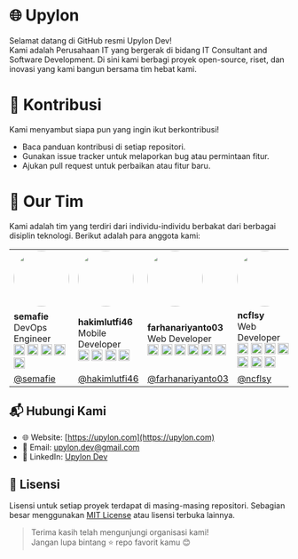 # 🌐 Upylon

Selamat datang di GitHub resmi Upylon Dev!  
Kami adalah Perusahaan IT yang bergerak di bidang IT Consultant and Software Development. Di sini kami berbagi proyek open-source, riset, dan inovasi yang kami bangun bersama tim hebat kami.

# 🤝 Kontribusi

Kami menyambut siapa pun yang ingin ikut berkontribusi!

- Baca panduan kontribusi di setiap repositori.
- Gunakan issue tracker untuk melaporkan bug atau permintaan fitur.
- Ajukan pull request untuk perbaikan atau fitur baru.

# 👥 Our Tim

Kami adalah tim yang terdiri dari individu-individu berbakat dari berbagai disiplin teknologi. Berikut adalah para anggota kami:

| | | | | |
|--|--|--|--|--|
| <img src="https://github.com/semafie.png" width="100" height="100" style="border-radius: 50%" /> | <img src="https://github.com/hakimlutfi46.png" width="100" height="100" style="border-radius: 50%" /> | <img src="https://github.com/farhanariyanto03.png" width="100" height="100" style="border-radius: 50%" /> | <img src="https://github.com/ncflsy.png" width="100" height="100" style="border-radius: 50%" /> | <img src="https://github.com/adzazarif.png" width="100" height="100" style="border-radius: 50%" /> |
| **semafie** <br> DevOps Engineer <br> <img src="https://cdn.simpleicons.org/docker/2496ED" height="20" /> <img src="https://www.docker.com/wp-content/uploads/2022/03/Moby-logo.png" height="20" /> <img src="https://cdn.simpleicons.org/jenkins/D24939" height="20" /> <img src="https://cdn.simpleicons.org/githubactions/2088FF" height="20" /> <img src="https://cdn.simpleicons.org/kubernetes/326CE5" height="20" /> | **hakimlutfi46** <br> Mobile Developer <br> <img src="https://upload.wikimedia.org/wikipedia/commons/7/7e/Dart-logo.png" height="20" /> <img src="https://cdn.simpleicons.org/flutter/02569B" height="20" /> <img src="https://cdn.simpleicons.org/firebase/FFCA28" height="20" /> <img src="https://cdn.simpleicons.org/postman/FF6C37" height="20" /> | **farhanariyanto03** <br> Web Developer <br> <img src="https://upload.wikimedia.org/wikipedia/commons/2/27/PHP-logo.svg" height="20" /> <img src="https://upload.wikimedia.org/wikipedia/commons/6/6a/JavaScript-logo.png" height="20" /> <img src="https://cdn.simpleicons.org/react/61DAFB" height="20" /> <img src="https://cdn.simpleicons.org/laravel/FF2D20" height="20" /> <img src="https://cdn.simpleicons.org/mysql/4479A1" height="20" /> <img src="https://cdn.simpleicons.org/tailwindcss/06B6D4" height="20" /> | **ncflsy** <br> Web Developer <br> <img src="https://upload.wikimedia.org/wikipedia/commons/2/27/PHP-logo.svg" height="20" /> <img src="https://upload.wikimedia.org/wikipedia/commons/6/6a/JavaScript-logo.png" height="20" /> <img src="https://cdn.simpleicons.org/react/61DAFB" height="20" /> <img src="https://cdn.simpleicons.org/laravel/FF2D20" height="20" /> <img src="https://cdn.simpleicons.org/tailwindcss/06B6D4" height="20" /> <img src="https://cdn.simpleicons.org/mysql/4479A1" height="20" /> <img src="https://cdn.simpleicons.org/postman/FF6C37" height="20" /> | **adzazarif** <br> Web Developer <br> <img src="https://upload.wikimedia.org/wikipedia/commons/2/27/PHP-logo.svg" height="20" /> <img src="https://upload.wikimedia.org/wikipedia/commons/6/6a/JavaScript-logo.png" height="20" />  <img src="https://cdn.simpleicons.org/react/61DAFB" height="20" /> <img src="https://cdn.simpleicons.org/laravel/FF2D20" height="20" /> <img src="https://cdn.simpleicons.org/postman/FF6C37" height="20" /> <img src="https://cdn.simpleicons.org/mysql/4479A1" height="20" /> <img src="https://cdn.simpleicons.org/tailwindcss/06B6D4" height="20" /> |
| [@semafie](https://github.com/semafie) | [@hakimlutfi46](https://github.com/hakimlutfi46) | [@farhanariyanto03](https://github.com/farhanariyanto03) | [@ncflsy](https://github.com/ncflsy) | [@adzazarif](https://github.com/adzazarif) |

## 📬 Hubungi Kami

- 🌐 Website: [https://upylon.com](https://upylon.com)
- 📧 Email: upylon.dev@gmail.com
- 📱 LinkedIn: [Upylon Dev](https://linkedin.com/)

## 📄 Lisensi

Lisensi untuk setiap proyek terdapat di masing-masing repositori. Sebagian besar menggunakan [MIT License](https://opensource.org/licenses/MIT) atau lisensi terbuka lainnya.

> Terima kasih telah mengunjungi organisasi kami!  
> Jangan lupa bintang ⭐ repo favorit kamu 😊
